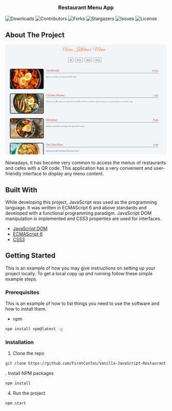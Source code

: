 <br/>
<p align="center">
  <h3 align="center">Restaurant Menu App
</h3>

</p>

![Downloads](https://img.shields.io/github/downloads/FiratCanTas/Vanilla-JavaScript-Restaurant-Menu-App/total) ![Contributors](https://img.shields.io/github/contributors/FiratCanTas/Vanilla-JavaScript-Restaurant-Menu-App?color=dark-green) ![Forks](https://img.shields.io/github/forks/FiratCanTas/Vanilla-JavaScript-Restaurant-Menu-App?style=social) ![Stargazers](https://img.shields.io/github/stars/FiratCanTas/Vanilla-JavaScript-Restaurant-Menu-App?style=social) ![Issues](https://img.shields.io/github/issues/FiratCanTas/Vanilla-JavaScript-Restaurant-Menu-App) ![License](https://img.shields.io/github/license/FiratCanTas/Vanilla-JavaScript-Restaurant-Menu-App) 

## About The Project
<img src="images/interface-image.png" alt="menu-interface" width="800"/>

Nowadays, it has become very common to access the menus of restaurants and cafes with a QR code. This application has a very convenient and user-friendly interface to display any menu content.

## Built With

While developing this project, JavaScript was used as the programming language. It was written in ECMAScript 6 and above standards and developed with a functional programming paradigm. JavaScript DOM manipulation is implemented and CSS3 properties are used for interfaces.

* [JavaScript DOM](https://www.w3schools.com/js/js_htmldom.asp)
* [ECMAScript 6](https://262.ecma-international.org/6.0/#sec-arrow-function-definitions-static-semantics-boundnames)
* [CSS3](https://www.w3schools.com/css/)

## Getting Started

This is an example of how you may give instructions on setting up your project locally.
To get a local copy up and running follow these simple example steps.

### Prerequisites

This is an example of how to list things you need to use the software and how to install them.

* npm

```sh
npm install npm@latest -g
```

### Installation

1. Clone the repo

```sh
git clone https://github.com/FiratCanTas/Vanilla-JavaScript-Restaurant-Menu-App.git
```

. Install NPM packages

```sh
npm install
```

4. Run the project

```JS
npm start
```
